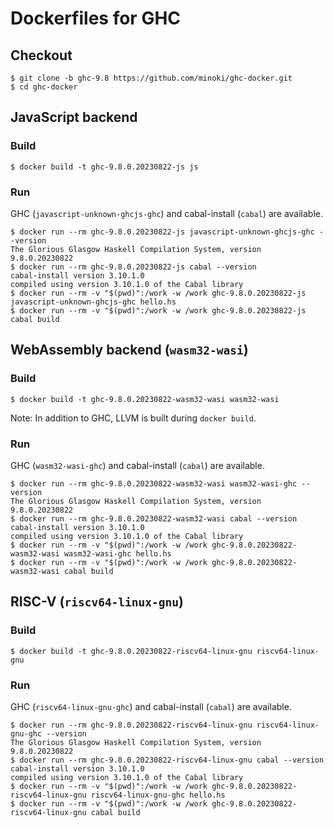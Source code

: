 # Dockerfiles for GHC

## Checkout

```
$ git clone -b ghc-9.8 https://github.com/minoki/ghc-docker.git
$ cd ghc-docker
```

## JavaScript backend

### Build

```
$ docker build -t ghc-9.8.0.20230822-js js
```

### Run

GHC (`javascript-unknown-ghcjs-ghc`) and cabal-install (`cabal`) are available.

```
$ docker run --rm ghc-9.8.0.20230822-js javascript-unknown-ghcjs-ghc --version
The Glorious Glasgow Haskell Compilation System, version 9.8.0.20230822
$ docker run --rm ghc-9.8.0.20230822-js cabal --version
cabal-install version 3.10.1.0
compiled using version 3.10.1.0 of the Cabal library 
$ docker run --rm -v "$(pwd)":/work -w /work ghc-9.8.0.20230822-js javascript-unknown-ghcjs-ghc hello.hs
$ docker run --rm -v "$(pwd)":/work -w /work ghc-9.8.0.20230822-js cabal build
```

## WebAssembly backend (`wasm32-wasi`)

### Build

```
$ docker build -t ghc-9.8.0.20230822-wasm32-wasi wasm32-wasi
```

Note: In addition to GHC, LLVM is built during `docker build`.

### Run

GHC (`wasm32-wasi-ghc`) and cabal-install (`cabal`) are available.

```
$ docker run --rm ghc-9.8.0.20230822-wasm32-wasi wasm32-wasi-ghc --version
The Glorious Glasgow Haskell Compilation System, version 9.8.0.20230822
$ docker run --rm ghc-9.8.0.20230822-wasm32-wasi cabal --version
cabal-install version 3.10.1.0
compiled using version 3.10.1.0 of the Cabal library 
$ docker run --rm -v "$(pwd)":/work -w /work ghc-9.8.0.20230822-wasm32-wasi wasm32-wasi-ghc hello.hs
$ docker run --rm -v "$(pwd)":/work -w /work ghc-9.8.0.20230822-wasm32-wasi cabal build
```

## RISC-V (`riscv64-linux-gnu`)

### Build

```
$ docker build -t ghc-9.8.0.20230822-riscv64-linux-gnu riscv64-linux-gnu
```

### Run

GHC (`riscv64-linux-gnu-ghc`) and cabal-install (`cabal`) are available.

```
$ docker run --rm ghc-9.8.0.20230822-riscv64-linux-gnu riscv64-linux-gnu-ghc --version
The Glorious Glasgow Haskell Compilation System, version 9.8.0.20230822
$ docker run --rm ghc-9.8.0.20230822-riscv64-linux-gnu cabal --version
cabal-install version 3.10.1.0
compiled using version 3.10.1.0 of the Cabal library 
$ docker run --rm -v "$(pwd)":/work -w /work ghc-9.8.0.20230822-riscv64-linux-gnu riscv64-linux-gnu-ghc hello.hs
$ docker run --rm -v "$(pwd)":/work -w /work ghc-9.8.0.20230822-riscv64-linux-gnu cabal build
```
